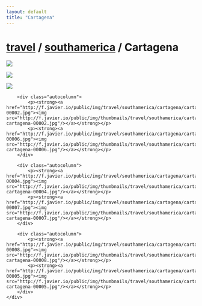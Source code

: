 ```yaml
---
layout: default
title: "Cartagena"
---
```


<h1 class="page" style="padding-left:0%;"><a href="/travel.html">travel</a> / <a href="/travel/southamerica.html">southamerica</a> / Cartagena</h1>
<div class="page">
    <div class="autowide">
        <div class="autocolumn">
            <p><strong><a href="http://f.javier.io/public/img/travel/southamerica/cartagena/cartagena-00003.jpg"><img src="http://f.javier.io/public/img/thumbnails/travel/southamerica/cartagena/thumbnail-cartagena-00003.jpg"/></a></strong></p>
            <p><strong><a href="http://f.javier.io/public/img/travel/southamerica/cartagena/cartagena-00009.jpg"><img src="http://f.javier.io/public/img/thumbnails/travel/southamerica/cartagena/thumbnail-cartagena-00009.jpg"/></a></strong></p>
            <p><strong><a href="http://f.javier.io/public/img/travel/southamerica/cartagena/cartagena-00001.jpg"><img src="http://f.javier.io/public/img/thumbnails/travel/southamerica/cartagena/thumbnail-cartagena-00001.jpg"/></a></strong></p>
        </div>

        <div class="autocolumn">
            <p><strong><a href="http://f.javier.io/public/img/travel/southamerica/cartagena/cartagena-00002.jpg"><img src="http://f.javier.io/public/img/thumbnails/travel/southamerica/cartagena/thumbnail-cartagena-00002.jpg"/></a></strong></p>
            <p><strong><a href="http://f.javier.io/public/img/travel/southamerica/cartagena/cartagena-00006.jpg"><img src="http://f.javier.io/public/img/thumbnails/travel/southamerica/cartagena/thumbnail-cartagena-00006.jpg"/></a></strong></p>
        </div>

        <div class="autocolumn">
            <p><strong><a href="http://f.javier.io/public/img/travel/southamerica/cartagena/cartagena-00004.jpg"><img src="http://f.javier.io/public/img/thumbnails/travel/southamerica/cartagena/thumbnail-cartagena-00004.jpg"/></a></strong></p>
            <p><strong><a href="http://f.javier.io/public/img/travel/southamerica/cartagena/cartagena-00007.jpg"><img src="http://f.javier.io/public/img/thumbnails/travel/southamerica/cartagena/thumbnail-cartagena-00007.jpg"/></a></strong></p>
        </div>

        <div class="autocolumn">
            <p><strong><a href="http://f.javier.io/public/img/travel/southamerica/cartagena/cartagena-00008.jpg"><img src="http://f.javier.io/public/img/thumbnails/travel/southamerica/cartagena/thumbnail-cartagena-00008.jpg"/></a></strong></p>
            <p><strong><a href="http://f.javier.io/public/img/travel/southamerica/cartagena/cartagena-00005.jpg"><img src="http://f.javier.io/public/img/thumbnails/travel/southamerica/cartagena/thumbnail-cartagena-00005.jpg"/></a></strong></p>
        </div>
    </div>
</div>
